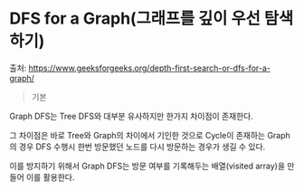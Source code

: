 # DFS for a Graph(그래프를 깊이 우선 탐색하기)

출처: https://www.geeksforgeeks.org/depth-first-search-or-dfs-for-a-graph/      



> 기본

Graph DFS는 Tree DFS와 대부분 유사하지만 한가지 차이점이 존재한다.

그 차이점은 바로 Tree와 Graph의 차이에서 기인한 것으로 Cycle이 존재하는 Graph의 경우 DFS 수행시 한번 방문했던 노드를 다시 방문하는 경우가 생길 수 있다. 

이를 방지하기 위해서 Graph DFS는 방문 여부를 기록해두는 배열(visited array)을 만들어 이를 활용한다.     





